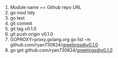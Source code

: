 1. Module name == Github repo URL
2. go mod tidy
3. go test
4. git commit
5. git tag v0.1.0
6. git push origin v0.1.0
7. GOPROXY=proxy.golang.org go list -m github.com/ryan730824/greetings@v0.1.0
8. go get github.com/ryan730824/greetings@v0.1.0